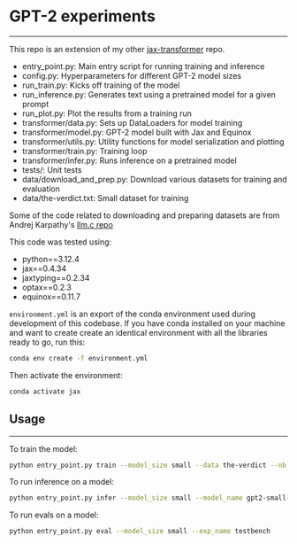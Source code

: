 # GPT-2 experiments
---
This repo is an extension of my other [jax-transformer](https://github.com/enerrio/jax-transformer) repo.

* entry_point.py: Main entry script for running training and inference
* config.py: Hyperparameters for different GPT-2 model sizes
* run_train.py: Kicks off training of the model
* run_inference.py: Generates text using a pretrained model for a given prompt
* run_plot.py: Plot the results from a training run
* transformer/data.py: Sets up DataLoaders for model training
* transformer/model.py: GPT-2 model built with Jax and Equinox
* transformer/utils.py: Utility functions for model serialization and plotting
* transformer/train.py: Training loop
* transformer/infer.py: Runs inference on a pretrained model
* tests/: Unit tests
* data/download_and_prep.py: Download various datasets for training and evaluation
* data/the-verdict.txt: Small dataset for training

Some of the code related to downloading and preparing datasets are from Andrej Karpathy's [llm.c repo](https://github.com/karpathy/llm.c/tree/master)

This code was tested using:
* python==3.12.4
* jax==0.4.34
* jaxtyping==0.2.34
* optax==0.2.3
* equinox==0.11.7

`environment.yml` is an export of the conda environment used during development of this codebase. If you have conda installed on your machine and want to create create an identical environment with all the libraries ready to go, run this:
```bash
conda env create -f environment.yml
```

Then activate the environment:
```bash
conda activate jax
```

## Usage
---
To train the model:
```bash
python entry_point.py train --model_size small --data the-verdict --nb_steps 19 --batch_size 2 --lr 4e-4 --warmup 5 --exp_name testbench --seq_len 256 --eval_freq 20
```

To run inference on a model:
```bash
python entry_point.py infer --model_size small --model_name gpt2-small-test01.eqx --prompt "hello my dear, I am" --max_new_tokens 50
```

To run evals on a model:
```bash
python entry_point.py eval --model_size small --exp_name testbench
```